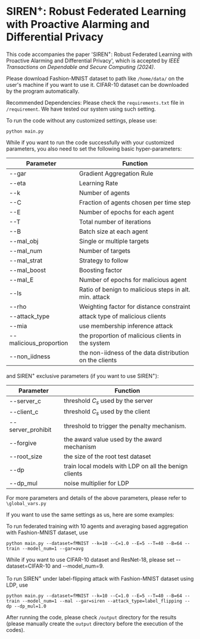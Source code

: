 # SIREN<sup>+</sup>: Robust Federated Learning with Proactive Alarming and Differential Privacy

This code accompanies the paper 'SIREN<sup>+</sup>: Robust Federated Learning with Proactive Alarming and Differential Privacy', which is accepted by *IEEE Transactions on Dependable and Secure Computing (2024)*.

Please download Fashion-MNIST dataset to path like ```/home/data/``` on the user's machine if you want to use it. CIFAR-10 dataset can be downloaded by the program automatically.

Recommended Dependencies: Please check the ```requirements.txt``` file in ```/requirement```. We have tested our system using such setting.

To run the code without any customized settings, please use:

```english
python main.py
```

While if you want to run the code successfully with your customized parameters, you also need to set the following basic hyper-parameters:

| Parameter   | Function                                               |
| ----------- | ------------------------------------------------------ |
| --gar       | Gradient Aggregation Rule                              |
| --eta       | Learning Rate                                          |
| --k         | Number of agents                                       |
| --C         | Fraction of agents chosen per time step                |
| --E         | Number of epochs for each agent                        |
| --T         | Total number of iterations                             |
| --B         | Batch size at each agent                               |
| --mal_obj   | Single or multiple targets                             |
| --mal_num   | Number of targets                                      |
| --mal_strat | Strategy to follow                                     |
| --mal_boost | Boosting factor                                        |
| --mal_E     | Number of epochs for malicious agent                   |
| --ls        | Ratio of benign to malicious steps in alt. min. attack |
| --rho       | Weighting factor for distance constraint               |
| --attack_type| attack type of malicious clients                      |
| --mia       | use membership inference attack                        |
| --malicious_proportion| the proportion of malicious clients in the system|
| --non_iidness| the non-iidness of the data distribution on the clients |

and SIREN<sup>+</sup> exclusive parameters (if you want to use SIREN<sup>+</sup>):

| Parameter         | Function                                               |
| -----------       | ------------------------------------------------------ |
| --server_c        | threshold $C_s$ used by the server                     |
| --client_c        | threshold $C_s$ used by the client                     |
| --server_prohibit | threshold to trigger the penalty mechanism.            |
| --forgive         | the award value used by the award mechanism            |
| --root_size       | the size of the root test dataset                      |
| --dp              | train local models with LDP on all the benign clients  |
| --dp_mul          | noise multiplier for LDP                               |

For more parameters and details of the above parameters, please refer to ```\global_vars.py```

If you want to use the same settings as us, here are some examples:

To run federated training with 10 agents and averaging based aggregation with Fashion-MNIST dataset, use

```english
python main.py --dataset=fMNIST --k=10 --C=1.0 --E=5 --T=40 --B=64 --train --model_num=1 --gar=avg
```
While if you want to use CIFAR-10 dataset and ResNet-18, please set --dataset=CIFAR-10 and --model_num=9.

To run SIREN<sup>+</sup> under label-flipping attack with Fashion-MNIST dataset using LDP, use

```
python main.py --dataset=fMNIST --k=10 --C=1.0 --E=5 --T=40 --B=64 --train --model_num=1 --mal --gar=siren --attack_type=label_flipping --dp --dp_mul=1.0
```

After running the code, please check ```/output``` directory for the results (please manually create the ```output``` directory before the execution of the codes).

